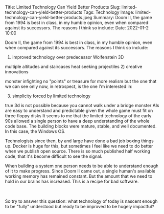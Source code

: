 Title: Limited Technology Can Yield Better Products
Slug: limited-technology-can-yield-better-products
Tags: Technology
Image: limited-technology-can-yield-better-products.jpeg
Summary: Doom II, the game from 1994 is best in class, in my humble opinion, even when compared against its successors. The reasons I think so include:
Date: 2022-01-2 10:00


Doom II, the game from 1994 is best in class, in my humble opinion, even when compared against its successors. The reasons I think so include:

1) improved technology over predecessor Wolfenstein 3D

multiple altitudes and staircases
heat seeking projectiles
2) creative innovations

monster infighting
no "points" or treasure for more realism
but the one that we can see only now, in retrospect, is the one I'm interested in:

3) simplicity forced by limited technology

true 3d is not possible because you cannot walk under a bridge
monster AIs are easy to understand and predictable given the whole game must fit on three floppy disks
It seems to me that the limited technology of the early 90s allowed a single person to have a deep understanding of the whole code base. The building blocks were mature, stable, and well documented. In this case, the Windows OS.

Technologists since then, by and large have done a bad job boxing things up. Docker is huge for this, but sometimes I feel like we need to do better when we publish open source. There is so much published half working code, that it's become difficult to see the signal.

When building a system one person needs to be able to understand enough of it to make progress. Since Doom II came out, a single human's available working memory has remained constant. But the amount that we need to hold in our brains has increased. This is a recipe for bad software.


<br><br>
So try to answer this question: what technology of today is nascent enough to be "fully" understood but ready to be improved to be hugely impactful?